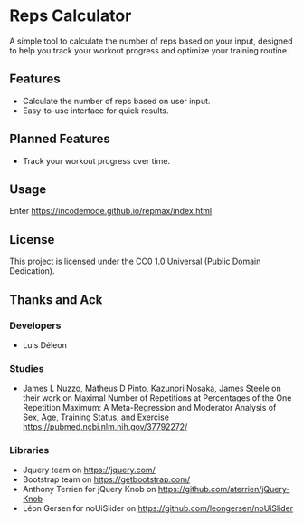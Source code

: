 # Reps Calculator

A simple tool to calculate the number of reps based on your input, designed to help you track your workout progress and optimize your training routine.

## Features

- Calculate the number of reps based on user input.
- Easy-to-use interface for quick results.
  
## Planned Features

- Track your workout progress over time.


## Usage

Enter https://incodemode.github.io/repmax/index.html

## License
This project is licensed under the CC0 1.0 Universal (Public Domain Dedication).

## Thanks and Ack
### Developers
- Luis Déleon
### Studies
- James L Nuzzo, Matheus D Pinto, Kazunori Nosaka, James Steele on their work on Maximal Number of Repetitions at Percentages of the One Repetition Maximum: A Meta-Regression and Moderator Analysis of Sex, Age, Training Status, and Exercise https://pubmed.ncbi.nlm.nih.gov/37792272/
### Libraries
- Jquery team on https://jquery.com/
- Bootstrap team on https://getbootstrap.com/
- Anthony Terrien for jQuery Knob on https://github.com/aterrien/jQuery-Knob
- Léon Gersen for noUiSlider on https://github.com/leongersen/noUiSlider